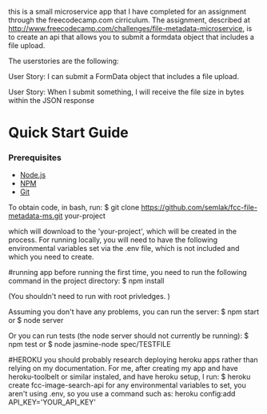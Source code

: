 this is a small microservice app that I have completed for an assignment through the freecodecamp.com cirriculum. The assignment, described at http://www.freecodecamp.com/challenges/file-metadata-microservice, is to create an api that allows you to submit a formdata object that includes a file upload. 

The userstories are the following: 

User Story: I can submit a FormData object that includes a file upload.

User Story: When I submit something, I will receive the file size in bytes within the JSON response


# Quick Start Guide

### Prerequisites

- [Node.js](https://nodejs.org/)
- [NPM](https://nodejs.org/)
- [Git](https://git-scm.com/)


To obtain code, in bash, run:
$ git clone https://github.com/semlak/fcc-file-metadata-ms.git your-project

which will download to the 'your-project', which will be created in the process.
For running locally, you will need to have the following environmental variables set via the .env file, which is not included and which you need to create.


#running app
before running the first time, you need to run the following command in the project directory:
$ npm install

(You shouldn't need to run with root privledges. )

Assuming you don't have any problems, you can run the server:
$ npm start
  or
$ node server

Or you can run tests (the node server should not currently be running):
$ npm test
  or
$ node jasmine-node spec/TESTFILE



#HEROKU
you should probably research deploying heroku apps rather than relying on my documentation. For me, after creating my app and have heroku-toolbelt or similar instaled, and have heroku setup, I run:
$ heroku create fcc-image-search-api
for any environmental variables to set, you aren't using .env, so you use a command such as:
heroku config:add API_KEY='YOUR_API_KEY'




